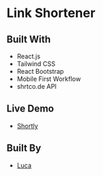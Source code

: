 # Link Shortener

## Built With
- React.js
- Tailwind CSS
- React Bootstrap
- Mobile First Workflow
- shrtco.de API

## Live Demo
- [Shortly](https://glowing-truffle-74438b.netlify.app/ "Shortly")

## Built By
- [Luca](https://spectacular-mochi-55ca8b.netlify.app/ "Luca")

